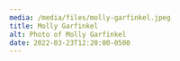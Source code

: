 ```yaml
---
media: /media/files/molly-garfinkel.jpeg
title: Molly Garfinkel
alt: Photo of Molly Garfinkel
date: 2022-03-23T12:20:00-0500
---
```

